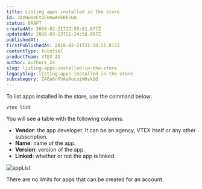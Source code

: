 ```yaml
---
title: Listing apps installed in the store
id: 3dzHwOeEt2EUmwAekKkSUa
status: DRAFT
createdAt: 2018-02-21T22:50:01.877Z
updatedAt: 2020-03-13T21:24:58.097Z
publishedAt: 
firstPublishedAt: 2018-02-21T22:50:51.817Z
contentType: tutorial
productTeam: VTEX IO
author: authors_24
slug: listing-apps-installed-in-the-store
legacySlug: listing-apps-installed-in-the-store
subcategory: Z46a6rHVAaAucoiW0skQQ
---
```


To list apps installed in the store, use the command below:

`vtex list`

You will see a table with the following columns:

- __Vendor__: the app developer. It can be an agency, VTEX itself or any other subscription.
- __Name__: name of the app.
- __Version__: version of the app.
- __Linked__: whether or not the app is linked.

![appList](//images.contentful.com/alneenqid6w5/23dywoz95GmeAOkuwe8WWq/d1097f363859c30abd67e699fa0d23ed/appList.png)

There are no limits for apps that can be created for an account.
